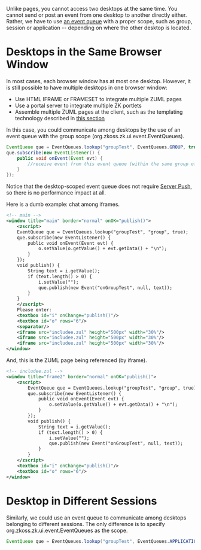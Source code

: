 Unlike pages, you cannot access two desktops at the same time. You
cannot send or post an event from one desktop to another directly
either. Rather, we have to use [an event
queue](ZK_Developer's_Reference/Event_Handling/Event_Queues)
with a proper scope, such as group, session or application -- depending
on where the other desktop is located.

# Desktops in the Same Browser Window

In most cases, each browser window has at most one desktop. However, it
is still possible to have multiple desktops in one browser window:

- Use HTML IFRAME or FRAMESET to integrate multiple ZUML pages
- Use a portal server to integrate multiple ZK portlets
- Assemble multiple ZUML pages at the client, such as the templating
  technology described in [this
  section](ZK_Developer's_Reference/Integration/Use_ZK_as_Fragment_in_Foreign_Templating_Framework)

In this case, you could communicate among desktops by the use of an
event queue with the group scope
(<javadoc method="GROUP">org.zkoss.zk.ui.event.EventQueues</javadoc>).

``` java
EventQueue que = EventQueues.lookup("groupTest", EventQueues.GROUP, true);
que.subscribe(new EventListener() {
    public void onEvent(Event evt) {
        //receive event from this event queue (within the same group of desktops)
    }
});
```

Notice that the desktop-scoped event queue does not require [Server
Push](ZK_Developer's_Reference/Server_Push), so there is no
performance impact at all.

Here is a dumb example: chat among iframes.

``` xml
<!-- main -->
<window title="main" border="normal" onOK="publish()">
    <zscript>
    EventQueue que = EventQueues.lookup("groupTest", "group", true);
    que.subscribe(new EventListener() {
        public void onEvent(Event evt) {
            o.setValue(o.getValue() + evt.getData() + "\n");
        }
    });
    void publish() {
        String text = i.getValue();
        if (text.length() > 0) {
            i.setValue("");
            que.publish(new Event("onGroupTest", null, text));
        }
    }
    </zscript>
    Please enter:
    <textbox id="i" onChange="publish()"/>      
    <textbox id="o" rows="6"/>
    <separator/>
    <iframe src="includee.zul" height="500px" width="30%"/>
    <iframe src="includee.zul" height="500px" width="30%"/>
    <iframe src="includee.zul" height="500px" width="30%"/>
</window>
```

And, this is the ZUML page being referenced (by iframe).

``` xml
<!-- includee.zul -->
<window title="frame2" border="normal" onOK="publish()">
    <zscript>
        EventQueue que = EventQueues.lookup("groupTest", "group", true);
        que.subscribe(new EventListener() {
            public void onEvent(Event evt) {
                o.setValue(o.getValue() + evt.getData() + "\n");
            }
        });
        void publish() {
            String text = i.getValue();
            if (text.length() > 0) {
                i.setValue("");
                que.publish(new Event("onGroupTest", null, text));
            }
        }
    </zscript>
    <textbox id="i" onChange="publish()"/>      
    <textbox id="o" rows="6"/>
</window>
```

# Desktop in Different Sessions

Similarly, we could use an event queue to communicate among desktops
belonging to different sessions. The only difference is to specify
<javadoc method="APPLICATION">org.zkoss.zk.ui.event.EventQueues</javadoc>
as the scope.

``` java
EventQueue que = EventQueues.lookup("groupTest", EventQueues.APPLICATION, true);
```
